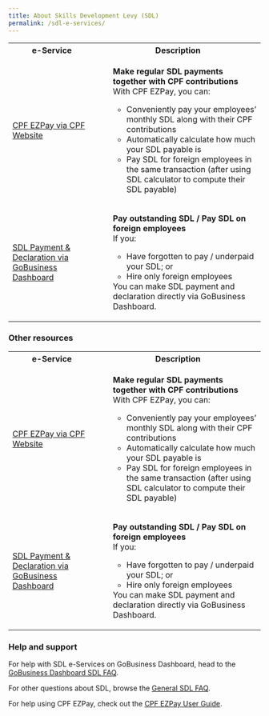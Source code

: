 ```yaml
---
title: About Skills Development Levy (SDL)
permalink: /sdl-e-services/
---
```


<table>
<tr>
    <th> <b>e-Service</b> </th>
    <th> <b>Description</b> </th>
</tr>
<tr>
    <td> 
        <a href="www.placeholder.com target="_blank" rel="noopener">CPF EZPay via CPF Website</a>
    </td>
    <td>
        <ul>
        <b>Make regular SDL payments together with CPF contributions</b><br>
        With CPF EZPay, you can:
        <ul>
            <li>Conveniently pay your employees’ monthly SDL along with their CPF contributions</li>
            <li>Automatically calculate how much your SDL payable is</li>
            <li>Pay SDL for foreign employees in the same transaction (after using SDL calculator to compute their SDL payable)</li>
        </ul>
    </td>
</tr>
<tr>
    <td> 
        <a href="www.placeholder.com target="_blank" rel="noopener">SDL Payment & Declaration via GoBusiness Dashboard</a>
    </td>
    <td>
        <ul>
        <b>Pay outstanding SDL / Pay SDL on foreign employees</b><br>
        If you:
        <ul>
            <li>Have forgotten to pay / underpaid your SDL; or  </li>
            <li>Hire only foreign employees</li>
        </ul>
        You can make SDL payment and declaration directly via GoBusiness Dashboard.
    </td>
</tr>
</table>

### Other resources

<table>
<tr>
    <th> <b>e-Service</b> </th>
    <th> <b>Description</b> </th>
</tr>
<tr>
    <td> 
        <a href="www.placeholder.com target="_blank" rel="noopener">CPF EZPay via CPF Website</a>
    </td>
    <td>
        <ul>
        <b>Make regular SDL payments together with CPF contributions</b><br>
        With CPF EZPay, you can:
        <ul>
            <li>Conveniently pay your employees’ monthly SDL along with their CPF contributions</li>
            <li>Automatically calculate how much your SDL payable is</li>
            <li>Pay SDL for foreign employees in the same transaction (after using SDL calculator to compute their SDL payable)</li>
        </ul>
    </td>
</tr>
<tr>
    <td> 
        <a href="www.placeholder.com target="_blank" rel="noopener">SDL Payment & Declaration via GoBusiness Dashboard</a>
    </td>
    <td>
        <ul>
        <b>Pay outstanding SDL / Pay SDL on foreign employees</b><br>
        If you:
        <ul>
            <li>Have forgotten to pay / underpaid your SDL; or  </li>
            <li>Hire only foreign employees</li>
        </ul>
        You can make SDL payment and declaration directly via GoBusiness Dashboard.
    </td>
</tr>
</table>

### Help and support


For help with SDL e-Services on GoBusiness Dashboard, head to the [GoBusiness Dashboard SDL FAQ](www.placeholder.com).

For other questions about SDL, browse the [General SDL FAQ](www.placeholder.com).

For help using CPF EZPay, check out the [CPF EZPay User Guide](www.placeholder.com).